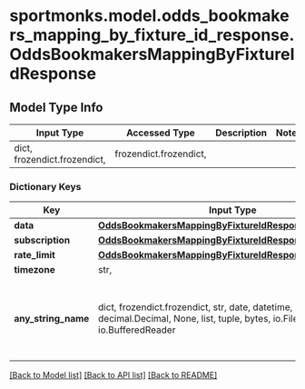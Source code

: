 # sportmonks.model.odds_bookmakers_mapping_by_fixture_id_response.OddsBookmakersMappingByFixtureIdResponse

## Model Type Info
Input Type | Accessed Type | Description | Notes
------------ | ------------- | ------------- | -------------
dict, frozendict.frozendict,  | frozendict.frozendict,  |  | 

### Dictionary Keys
Key | Input Type | Accessed Type | Description | Notes
------------ | ------------- | ------------- | ------------- | -------------
**data** | [**OddsBookmakersMappingByFixtureIdResponseData**](OddsBookmakersMappingByFixtureIdResponseData.md) | [**OddsBookmakersMappingByFixtureIdResponseData**](OddsBookmakersMappingByFixtureIdResponseData.md) |  | [optional] 
**subscription** | [**OddsBookmakersMappingByFixtureIdResponseSubscription**](OddsBookmakersMappingByFixtureIdResponseSubscription.md) | [**OddsBookmakersMappingByFixtureIdResponseSubscription**](OddsBookmakersMappingByFixtureIdResponseSubscription.md) |  | [optional] 
**rate_limit** | [**OddsBookmakersMappingByFixtureIdResponseRateLimit**](OddsBookmakersMappingByFixtureIdResponseRateLimit.md) | [**OddsBookmakersMappingByFixtureIdResponseRateLimit**](OddsBookmakersMappingByFixtureIdResponseRateLimit.md) |  | [optional] 
**timezone** | str,  | str,  |  | [optional] 
**any_string_name** | dict, frozendict.frozendict, str, date, datetime, int, float, bool, decimal.Decimal, None, list, tuple, bytes, io.FileIO, io.BufferedReader | frozendict.frozendict, str, BoolClass, decimal.Decimal, NoneClass, tuple, bytes, FileIO | any string name can be used but the value must be the correct type | [optional]

[[Back to Model list]](../../README.md#documentation-for-models) [[Back to API list]](../../README.md#documentation-for-api-endpoints) [[Back to README]](../../README.md)

